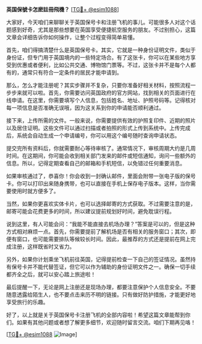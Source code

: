 **英国保號卡怎麽註冊飛機？** [[TG💪+ @esim1088](https://t.me/s/esim1088)]

大家好，今天咱们来聊聊关于英国保号卡和注册飞机的事儿。可能很多人对这个话题感到好奇，尤其是那些想要在英国享受便捷航空服务的朋友。不过别担心，这篇文章会详细告诉你如何操作，让整个过程变得简单易懂。

首先，咱们得搞清楚什么是英国保号卡。其实，它就是一种身份证明文件，类似于身份证，但专门用于英国境内的一些特定场合。有了这张卡，你可以在某些地方享受到优惠或者便利，比如公共交通、博物馆门票等。不过，这张卡并不是每个人都有的，通常只有符合一定条件的居民才能申请到。

那么，怎么才能注册呢？其实步骤并不复杂，只要你准备好相关材料，按照流程一步步来就可以啦。首先，你需要访问英国政府的官方网站，找到相关的页面进行在线申请。在这里，你需要填写个人信息，包括姓名、地址、护照号码等。记得核对每一项信息是否准确无误哦，因为这关系到你的申请能否顺利通过。

接下来，上传所需的文件。一般来说，你需要提供有效的护照复印件、近期的照片以及居住证明。这些文件可以通过扫描或者拍照的形式上传到系统中。上传完成后，系统会自动生成一个申请编号，你可以用这个编号随时查询申请状态。

提交完所有资料后，你就需要耐心等待审核了。通常情况下，审核周期大约是几周时间。在这期间，你可能会收到相关部门发来的邮件或短信通知，询问一些额外的信息。所以，记得定期查看自己的邮箱和手机短信，以免错过任何重要消息。

如果审核通过了，恭喜你！你会收到一封确认邮件，里面会附带一张电子版的保号卡。你可以打印出来随身携带，也可以直接在手机上保存电子版本。这样，当你需要使用时就方便多了。

当然，如果你更喜欢实体卡片，也可以选择邮寄的方式获取。不过需要注意的是，邮寄可能会花费更多的时间，所以建议提前规划好时间，避免耽误行程。

说到这里，有人可能会问：“我能不能直接去机场办理？”答案是可以的，但是这种方式相对麻烦一点。首先，你需要提前了解机场是否有相关的服务窗口；其次，即便有窗口，也可能需要排队等候较长时间。因此，最推荐的方式还是提前在网上完成注册，这样既省时又省力。

另外，如果你计划乘坐飞机前往英国，记得提前检查一下自己的签证情况。虽然持有保号卡并不能代替签证，但它可以作为辅助的身份证明文件之一。确保一切手续都齐全之后，就可以安心踏上旅途啦！

最后提醒一下，无论是网上注册还是现场办理，都要注意保护个人信息安全。不要随意透露给陌生人，也不要点击来历不明的链接。只有做好防护措施，才能更好地享受旅行的乐趣。

好了，以上就是关于英国保号卡注册飞机的全部内容啦！希望这篇文章能帮到你们。如果有其他问题或者想了解更多细节，欢迎随时留言交流。咱们下期再见咯！

[[TG💪+ @esim1088](https://t.me/s/esim1088) ![Image](https://i.postimg.cc/4NQfJmqS/Snipaste-2025-05-13-00-14-12.png)]
